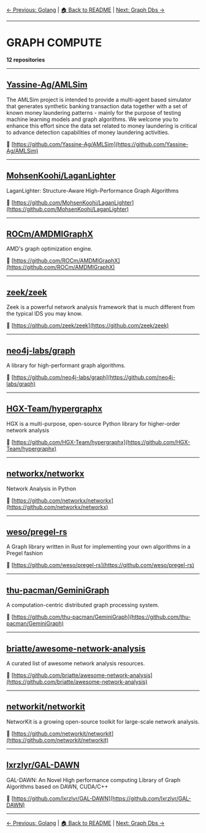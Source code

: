 [← Previous: Golang](golang.txt) | [🏠 Back to README](../README.md) | [Next: Graph Dbs →](graph-dbs.txt)

---

# GRAPH COMPUTE

**12 repositories**

---

## [Yassine-Ag/AMLSim](https://github.com/Yassine-Ag/AMLSim)

The AMLSim project is intended to provide a multi-agent based simulator that generates synthetic banking transaction data together with a set of known money laundering patterns - mainly for the purpose of testing machine learning models and graph algorithms.  We welcome you to enhance this effort since the data set related to money laundering is critical to advance detection capabilities of money laundering activities.

🔗 [https://github.com/Yassine-Ag/AMLSim](https://github.com/Yassine-Ag/AMLSim)

---

## [MohsenKoohi/LaganLighter](https://github.com/MohsenKoohi/LaganLighter)

LaganLighter: Structure-Aware High-Performance Graph Algorithms

🔗 [https://github.com/MohsenKoohi/LaganLighter](https://github.com/MohsenKoohi/LaganLighter)

---

## [ROCm/AMDMIGraphX](https://github.com/ROCm/AMDMIGraphX)

AMD's graph optimization engine.

🔗 [https://github.com/ROCm/AMDMIGraphX](https://github.com/ROCm/AMDMIGraphX)

---

## [zeek/zeek](https://github.com/zeek/zeek)

Zeek is a powerful network analysis framework that is much different from the typical IDS you may know.

🔗 [https://github.com/zeek/zeek](https://github.com/zeek/zeek)

---

## [neo4j-labs/graph](https://github.com/neo4j-labs/graph)

A library for high-performant graph algorithms.

🔗 [https://github.com/neo4j-labs/graph](https://github.com/neo4j-labs/graph)

---

## [HGX-Team/hypergraphx](https://github.com/HGX-Team/hypergraphx)

HGX is a multi-purpose, open-source Python library for higher-order network analysis

🔗 [https://github.com/HGX-Team/hypergraphx](https://github.com/HGX-Team/hypergraphx)

---

## [networkx/networkx](https://github.com/networkx/networkx)

Network Analysis in Python

🔗 [https://github.com/networkx/networkx](https://github.com/networkx/networkx)

---

## [weso/pregel-rs](https://github.com/weso/pregel-rs)

A Graph library written in Rust for implementing your own algorithms in a Pregel fashion

🔗 [https://github.com/weso/pregel-rs](https://github.com/weso/pregel-rs)

---

## [thu-pacman/GeminiGraph](https://github.com/thu-pacman/GeminiGraph)

A computation-centric distributed graph processing system.

🔗 [https://github.com/thu-pacman/GeminiGraph](https://github.com/thu-pacman/GeminiGraph)

---

## [briatte/awesome-network-analysis](https://github.com/briatte/awesome-network-analysis)

A curated list of awesome network analysis resources.

🔗 [https://github.com/briatte/awesome-network-analysis](https://github.com/briatte/awesome-network-analysis)

---

## [networkit/networkit](https://github.com/networkit/networkit)

NetworKit is a growing open-source toolkit for large-scale network analysis.

🔗 [https://github.com/networkit/networkit](https://github.com/networkit/networkit)

---

## [lxrzlyr/GAL-DAWN](https://github.com/lxrzlyr/GAL-DAWN)

GAL-DAWN: An Novel High performance computing Library of Graph Algorithms based on DAWN, CUDA/C++

🔗 [https://github.com/lxrzlyr/GAL-DAWN](https://github.com/lxrzlyr/GAL-DAWN)

---


[← Previous: Golang](golang.txt) | [🏠 Back to README](../README.md) | [Next: Graph Dbs →](graph-dbs.txt)
